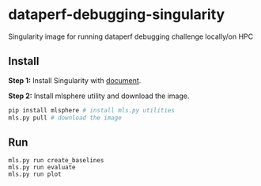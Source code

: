 # dataperf-debugging-singularity

Singularity image for running dataperf debugging challenge locally/on HPC

## Install

**Step 1:** Install Singularity with [document](https://docs.sylabs.io/guides/3.5/user-guide/quick_start.html?#download-singularity-from-a-release).

**Step 2:** Install mlsphere utility and download the image.

```sh
pip install mlsphere # install mls.py utilities
mls.py pull # download the image
```

## Run

```
mls.py run create_baselines
mls.py run evaluate
mls.py run plot
```
